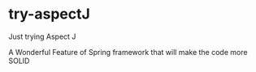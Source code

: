 # try-aspectJ
Just trying Aspect J

A Wonderful Feature of Spring framework that will make the code more SOLID
